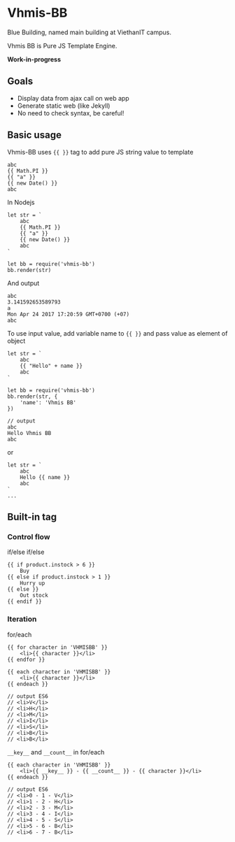 # Vhmis-BB

Blue Building, named main building at ViethanIT campus.

Vhmis BB is Pure JS Template Engine.

**Work-in-progress**

## Goals

- Display data from ajax call on web app
- Generate static web (like Jekyll)
- No need to check syntax, be careful!

## Basic usage

Vhmis-BB uses ``{{ }}`` tag to add pure JS string value to template

    abc
    {{ Math.PI }}
    {{ "a" }}
    {{ new Date() }}
    abc

In Nodejs

    let str = `
        abc
        {{ Math.PI }}
        {{ "a" }}
        {{ new Date() }}
        abc
    `

    let bb = require('vhmis-bb')
    bb.render(str)

And output

    abc
    3.141592653589793
    a
    Mon Apr 24 2017 17:20:59 GMT+0700 (+07)
    abc

To use input value, add variable name to `{{ }}` and pass value as element of object

    let str = `
        abc
        {{ "Hello" + name }}
        abc
    `

    let bb = require('vhmis-bb')
    bb.render(str, {
        'name': 'Vhmis BB'
    })

    // output
    abc
    Hello Vhmis BB
    abc

or

    let str = `
        abc
        Hello {{ name }}
        abc
    `
    ...

## Built-in tag

### Control flow

if/else if/else

    {{ if product.instock > 6 }}
        Buy
    {{ else if product.instock > 1 }}
        Hurry up
    {{ else }}
        Out stock
    {{ endif }}

### Iteration

for/each

    {{ for character in 'VHMISBB' }}
        <li>{{ character }}</li>
    {{ endfor }}

    {{ each character in 'VHMISBB' }}
        <li>{{ character }}</li>
    {{ endeach }}

    // output ES6
    // <li>V</li>
    // <li>H</li>
    // <li>M</li>
    // <li>I</li>
    // <li>S</li>
    // <li>B</li>
    // <li>B</li>

``__key__`` and ``__count__`` in for/each

    {{ each character in 'VHMISBB' }}
        <li>{{ __key__ }} - {{ __count__ }} - {{ character }}</li>
    {{ endeach }}

    // output ES6
    // <li>0 - 1 - V</li>
    // <li>1 - 2 - H</li>
    // <li>2 - 3 - M</li>
    // <li>3 - 4 - I</li>
    // <li>4 - 5 - S</li>
    // <li>5 - 6 - B</li>
    // <li>6 - 7 - B</li>
